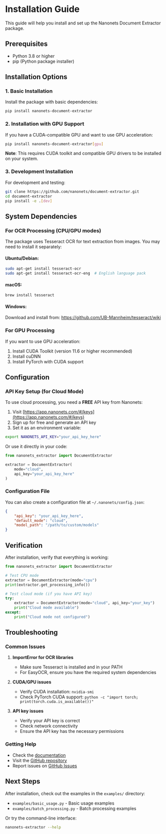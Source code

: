 # Installation Guide

This guide will help you install and set up the Nanonets Document Extractor package.

## Prerequisites

- Python 3.8 or higher
- pip (Python package installer)

## Installation Options

### 1. Basic Installation

Install the package with basic dependencies:

```bash
pip install nanonets-document-extractor
```

### 2. Installation with GPU Support

If you have a CUDA-compatible GPU and want to use GPU acceleration:

```bash
pip install nanonets-document-extractor[gpu]
```

**Note**: This requires CUDA toolkit and compatible GPU drivers to be installed on your system.

### 3. Development Installation

For development and testing:

```bash
git clone https://github.com/nanonets/document-extractor.git
cd document-extractor
pip install -e .[dev]
```

## System Dependencies

### For OCR Processing (CPU/GPU modes)

The package uses Tesseract OCR for text extraction from images. You may need to install it separately:

#### Ubuntu/Debian:
```bash
sudo apt-get install tesseract-ocr
sudo apt-get install tesseract-ocr-eng  # English language pack
```

#### macOS:
```bash
brew install tesseract
```

#### Windows:
Download and install from: https://github.com/UB-Mannheim/tesseract/wiki

### For GPU Processing

If you want to use GPU acceleration:

1. Install CUDA Toolkit (version 11.6 or higher recommended)
2. Install cuDNN
3. Install PyTorch with CUDA support

## Configuration

### API Key Setup (for Cloud Mode)

To use cloud processing, you need a **FREE** API key from Nanonets:

1. Visit [https://app.nanonets.com/#/keys](https://app.nanonets.com/#/keys)
2. Sign up for free and generate an API key
3. Set it as an environment variable:

```bash
export NANONETS_API_KEY="your_api_key_here"
```

Or use it directly in your code:

```python
from nanonets_extractor import DocumentExtractor

extractor = DocumentExtractor(
    mode="cloud",
    api_key="your_api_key_here"
)
```

### Configuration File

You can also create a configuration file at `~/.nanonets/config.json`:

```json
{
    "api_key": "your_api_key_here",
    "default_mode": "cloud",
    "model_path": "/path/to/custom/models"
}
```

## Verification

After installation, verify that everything is working:

```python
from nanonets_extractor import DocumentExtractor

# Test CPU mode
extractor = DocumentExtractor(mode="cpu")
print(extractor.get_processing_info())

# Test cloud mode (if you have API key)
try:
    extractor = DocumentExtractor(mode="cloud", api_key="your_key")
    print("Cloud mode available")
except:
    print("Cloud mode not configured")
```

## Troubleshooting

### Common Issues

1. **ImportError for OCR libraries**
   - Make sure Tesseract is installed and in your PATH
   - For EasyOCR, ensure you have the required system dependencies

2. **CUDA/GPU issues**
   - Verify CUDA installation: `nvidia-smi`
   - Check PyTorch CUDA support: `python -c "import torch; print(torch.cuda.is_available())"`

3. **API key issues**
   - Verify your API key is correct
   - Check network connectivity
   - Ensure the API key has the necessary permissions

### Getting Help

- Check the [documentation](https://docs.nanonets.com)
- Visit the [GitHub repository](https://github.com/nanonets/document-extractor)
- Report issues on [GitHub Issues](https://github.com/nanonets/document-extractor/issues)

## Next Steps

After installation, check out the examples in the `examples/` directory:

- `examples/basic_usage.py` - Basic usage examples
- `examples/batch_processing.py` - Batch processing examples

Or try the command-line interface:

```bash
nanonets-extractor --help
``` 